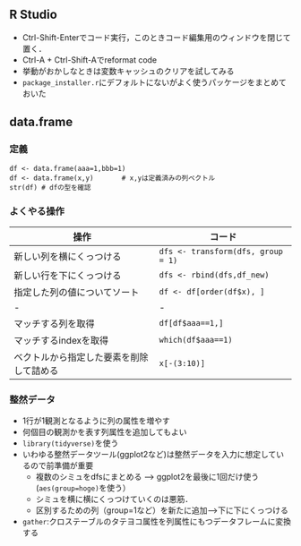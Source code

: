 ## R Studio
+ Ctrl-Shift-Enterでコード実行，このときコード編集用のウィンドウを閉じて置く．
+ Ctrl-A + Ctrl-Shift-Aでreformat code
+ 挙動がおかしなときは変数キャッシュのクリアを試してみる
+ `package_installer.r`にデフォルトにないがよく使うパッケージをまとめておいた


## data.frame
### 定義
```
df <- data.frame(aaa=1,bbb=1)
df <- data.frame(x,y)       # x,yは定義済みの列ベクトル
str(df) # dfの型を確認
```

### よくやる操作
|操作|コード|
|----|------|
|新しい列を横にくっつける|`dfs <- transform(dfs, group = 1)`|
|新しい行を下にくっつける|`dfs <- rbind(dfs,df_new)`|
|指定した列の値についてソート|`df <- df[order(df$x), ]`|
|-|-|
|マッチする列を取得|`df[df$aaa==1,]`|
|マッチするindexを取得|`which(df$aaa==1)`|
|ベクトルから指定した要素を削除して詰める|`x[-(3:10)]`|

### 整然データ
+ 1行が1観測となるように列の属性を増やす
+ 何個目の観測かを表す列属性を追加してもよい
+ `library(tidyverse)`を使う
+ いわゆる整然データツール(ggplot2など)は整然データを入力に想定しているので前準備が重要
    + 複数のシミュをdfsにまとめる --> ggplot2を最後に1回だけ使う(`aes(group=hoge)`を使う）
    + シミュを横に横にくっつけていくのは悪筋．
    + 区別するための列（group=1など）を新たに追加-->下に下にくっつける
+ `gather`:クロステーブルのタテヨコ属性を列属性にもつデータフレームに変換する
